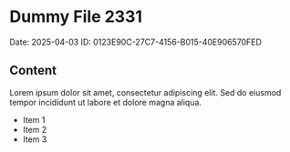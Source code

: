 # Dummy File 2331

Date: 2025-04-03
ID: 0123E90C-27C7-4156-B015-40E906570FED

## Content

Lorem ipsum dolor sit amet, consectetur adipiscing elit.
Sed do eiusmod tempor incididunt ut labore et dolore magna aliqua.

* Item 1
* Item 2
* Item 3
